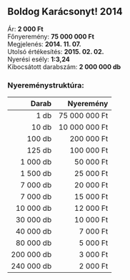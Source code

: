 ## Boldog Karácsonyt! 2014

Ár: **2 000 Ft**<br/>
Főnyeremény: **75 000 000 Ft**<br/>
Megjelenés: **2014. 11. 07.**<br/>
Utolsó értékesítés: **2015. 02. 02.**<br/>
Nyerési esély: **1:3,24**<br/>
Kibocsátott darabszám: **2 000 000 db**<br/>

### Nyereménystruktúra:
Darab|Nyeremény
---:|---:
1 db|75 000 000 Ft
10 db|10 000 000 Ft
100 db|200 000 Ft
125 db|100 000 Ft
1 000 db|50 000 Ft
1 500 db|25 000 Ft
7 000 db|20 000 Ft
7 000 db|15 000 Ft
10 000 db|12 000 Ft
30 000 db|10 000 Ft
40 000 db|7 000 Ft
80 000 db|5 000 Ft
200 000 db|3 000 Ft
240 000 db|2 000 Ft
